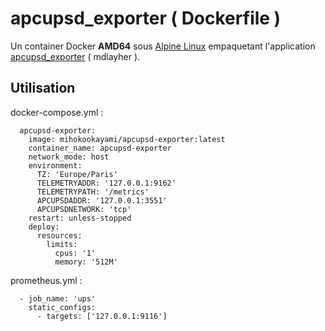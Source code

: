 # apcupsd_exporter ( Dockerfile )

Un container Docker **AMD64** sous [Alpine Linux](https://www.alpinelinux.org) empaquetant l'application [apcupsd_exporter](https://github.com/mdlayher/apcupsd_exporter) ( mdlayher ).

## Utilisation
docker-compose.yml :

```
  apcupsd-exporter:
    image: mihokookayami/apcupsd-exporter:latest
    container_name: apcupsd-exporter
    network_mode: host
    environment:
      TZ: 'Europe/Paris'
      TELEMETRYADDR: '127.0.0.1:9162'
      TELEMETRYPATH: '/metrics'
      APCUPSDADDR: '127.0.0.1:3551'
      APCUPSDNETWORK: 'tcp'
    restart: unless-stopped
    deploy:
      resources:
        limits:
          cpus: '1'
          memory: '512M'
```

prometheus.yml :
```
  - job_name: 'ups'
    static_configs:
      - targets: ['127.0.0.1:9116']
```